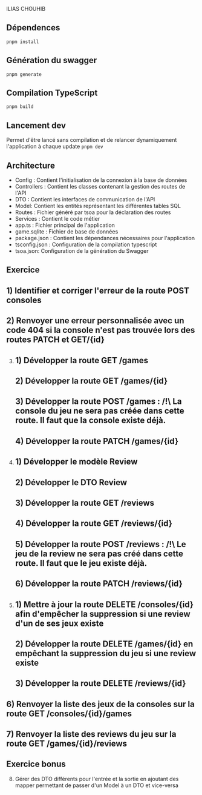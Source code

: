 ILIAS CHOUHIB


## Dépendences

`pnpm install`

## Génération du swagger

`pnpm generate`

## Compilation TypeScript

`pnpm build`

## Lancement dev

Permet d'être lancé sans compilation et de relancer dynamiquement l'application à chaque update
`pnpm dev`

## Architecture

- Config : Contient l'initialisation de la connexion à la base de données
- Controllers : Contient les classes contenant la gestion des routes de l'API
- DTO : Contient les interfaces de communication de l'API
- Model: Contient les entités représentant les différentes tables SQL
- Routes : Fichier généré par tsoa pour la déclaration des routes
- Services : Contient le code métier
- app.ts : Fichier principal de l'application
- game.sqlite : Fichier de base de données
- package.json : Contient les dépendances nécessaires pour l'application
- tsconfig.json : Configuration de la compilation typescript
- tsoa.json: Configuration de la génération du Swagger

## Exercice

## 1) Identifier et corriger l'erreur de la route POST consoles 

## 2) Renvoyer une erreur personnalisée avec un code 404 si la console n'est pas trouvée lors des routes PATCH et GET/{id}

3) 
    ## 1) Développer la route GET /games
    ## 2) Développer la route GET /games/{id}
    ## 3) Développer la route POST /games : **/!\ La console du jeu ne sera pas créée dans cette route. Il faut que la console existe déjà.**
    ## 4) Développer la route PATCH /games/{id}
4) 
    ## 1) Développer le modèle Review
    ## 2) Développer le DTO Review
    ## 3) Développer la route GET /reviews
    ## 4) Développer la route GET /reviews/{id}
    ## 5) Développer la route POST /reviews : **/!\ Le jeu de la review ne sera pas créé dans cette route. Il faut que le jeu existe déjà.**
    ## 6) Développer la route PATCH /reviews/{id}
5) 
    ## 1) Mettre à jour la route DELETE /consoles/{id} afin d'empêcher la suppression si une review d'un de ses jeux existe
    ## 2) Développer la route DELETE /games/{id} en empêchant la suppression du jeu si une review existe
    ## 3) Développer la route DELETE /reviews/{id}
## 6) Renvoyer la liste des jeux de la consoles sur la route GET /consoles/{id}/games
## 7) Renvoyer la liste des reviews du jeu sur la route GET /games/{id}/reviews

## Exercice bonus

8) Gérer des DTO différents pour l'entrée et la sortie en ajoutant des mapper permettant de passer d'un Model à un DTO et vice-versa
